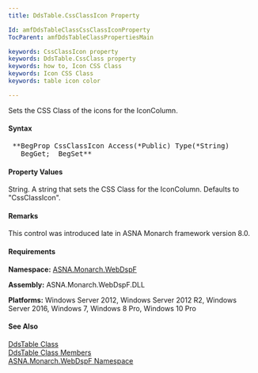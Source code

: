 ```yaml
---
title: DdsTable.CssClassIcon Property

Id: amfDdsTableClassCssClassIconProperty
TocParent: amfDdsTableClassPropertiesMain

keywords: CssClassIcon property
keywords: DdsTable.CssClass property
keywords: how to, Icon CSS Class
keywords: Icon CSS Class
keywords: table icon color

---
```


Sets the CSS Class of the icons for the IconColumn.

#### Syntax
<pre class="prettyprint"> **BegProp CssClassIcon Access(*Public) Type(*String)
   BegGet;  BegSet** </pre>

#### Property Values
String. A string that sets the CSS Class for the IconColumn. Defaults to "CssClassIcon".

#### Remarks
This control was introduced late in ASNA Monarch framework version 8.0.

#### Requirements
**Namespace:** [ASNA.Monarch.WebDspF](amfWebDspFNamespace.html)

**Assembly:** ASNA.Monarch.WebDspF.DLL

**Platforms:** Windows Server 2012, Windows Server 2012 R2, Windows Server 2016, Windows 7, Windows 8 Pro, Windows 10 Pro

#### See Also
[ DdsTable Class](amfDdsTableClass.html) <br /> [ DdsTable Class Members](amfDdsTableClassMembers.html) <br /> [ ASNA.Monarch.WebDspF Namespace](amfWebDspFNamespace.html) 
